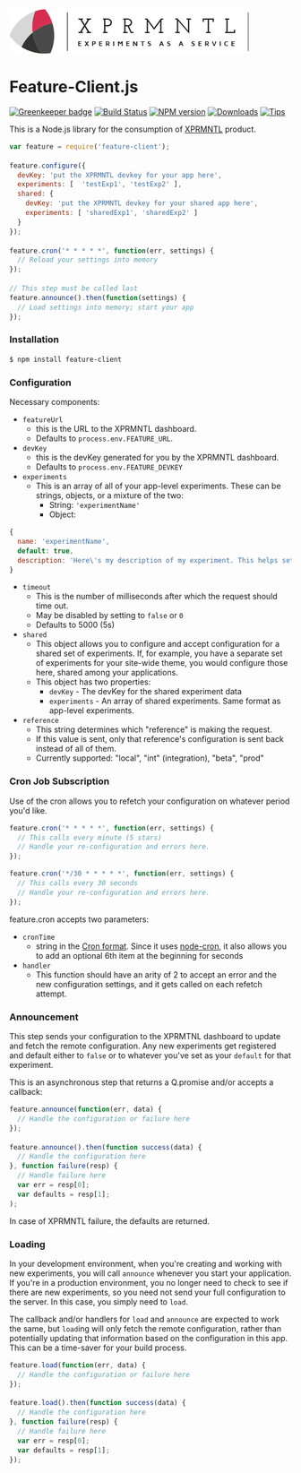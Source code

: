[![XPRMNTL][logo-image]][logo-url]
# Feature-Client.js

[![Greenkeeper badge](https://badges.greenkeeper.io/XPRMNTL/feature-client.js.svg)](https://greenkeeper.io/)
[![Build Status][build-image]][build-url]
[![NPM version][npm-image]][npm-url]
[![Downloads][downloads-image]][downloads-url]
[![Tips][gratipay-image]][gratipay-url]

This is a Node.js library for the consumption of [XPRMNTL](https://github.com/XPRMNTL/xpr-dashboard) product.

```js
var feature = require('feature-client');

feature.configure({
  devKey: 'put the XPRMNTL devkey for your app here',
  experiments: [  'testExp1', 'testExp2' ],
  shared: {
    devKey: 'put the XPRMNTL devkey for your shared app here',
    experiments: [ 'sharedExp1', 'sharedExp2' ]
  }
});

feature.cron('* * * * *', function(err, settings) {
  // Reload your settings into memory
});

// This step must be called last
feature.announce().then(function(settings) {
  // Load settings into memory; start your app
});
```

### Installation
```sh
$ npm install feature-client
```

### Configuration
Necessary components:
- `featureUrl`
  - this is the URL to the XPRMNTL dashboard.
  - Defaults to `process.env.FEATURE_URL`.
- `devKey`
  - this is the devKey generated for you by the XPRMNTL dashboard.
  - Defaults to `process.env.FEATURE_DEVKEY`
- `experiments`
  - This is an array of all of your app-level experiments. These can be strings, objects, or a mixture of the two:
    - String: `'experimentName'`
    - Object:
```js
{
  name: 'experimentName',
  default: true,
  description: 'Here\'s my description of my experiment. This helps set context for anyone who wants to know what it is for.'
}
```
- `timeout`
  - This is the number of milliseconds after which the request should time out.
  - May be disabled by setting to `false` or `0`
  - Defaults to 5000 (5s)
- `shared`
  - This object allows you to configure and accept configuration for a shared set of experiments. If, for example, you have a separate set of experiments for your site-wide theme, you would configure those here, shared among your applications.
  - This object has two properties:
    - `devKey` - The devKey for the shared experiment data
    - `experiments` - An array of shared experiments. Same format as app-level experiments.
- `reference`
  - This string determines which "reference" is making the request.
  - If this value is sent, only that reference's configuration is sent back instead of all of them.
  - Currently supported: "local", "int" (integration), "beta", "prod"


### Cron Job Subscription
Use of the cron allows you to refetch your configuration on whatever period you'd like.


```js
feature.cron('* * * * *', function(err, settings) {
  // This calls every minute (5 stars)
  // Handle your re-configuration and errors here.
});
```

```js
feature.cron('*/30 * * * * *', function(err, settings) {
  // This calls every 30 seconds
  // Handle your re-configuration and errors here.
});
```
feature.cron accepts two parameters:
- `cronTime`
  - string in the [Cron format](http://en.wikipedia.org/wiki/Cron#Predefined_scheduling_definitions). Since it uses [node-cron](https://github.com/ncb000gt/node-cron), it also allows you to add an optional 6th item at the beginning for seconds
- `handler`
  - This function should have an arity of 2 to accept an error and the new configuration settings, and it gets called on each refetch attempt.


### Announcement
This step sends your configuration to the XPRMTNL dashboard to update and fetch the remote configuration. Any new experiments get registered and default either to `false` or to whatever you've set as your `default` for that experiment.

This is an asynchronous step that returns a Q.promise and/or accepts a callback:

```js
feature.announce(function(err, data) {
  // Handle the configuration or failure here
});

feature.announce().then(function success(data) {
  // Handle the configuration here
}, function failure(resp) {
  // Handle failure here
  var err = resp[0];
  var defaults = resp[1];
);
```
In case of XPRMNTL failure, the defaults are returned.

### Loading
In your development environment, when you're creating and working with new experiments, you will call `announce` whenever you start your application. If you're in a production environment, you no longer need to check to see if there are new experiments, so you need not send your full configuration to the server. In this case, you simply need to `load`.

The callback and/or handlers for `load` and `announce` are expected to work the same, but `load`ing will only fetch the remote configuration, rather than potentially updating that information based on the configuration in this app. This can be a time-saver for your build process.

```js
feature.load(function(err, data) {
  // Handle the configuration or failure here
});

feature.load().then(function success(data) {
  // Handle the configuration here
}, function failure(resp) {
  // Handle failure here
  var err = resp[0];
  var defaults = resp[1];
});


```

[logo-image]: https://raw.githubusercontent.com/XPRMNTL/XPRMNTL.github.io/master/images/ghLogo.png
[logo-url]: https://github.com/XPRMNTL/XPRMNTL.github.io
[build-image]: https://travis-ci.org/XPRMNTL/feature-client.js.svg?branch=master
[build-url]: https://travis-ci.org/XPRMNTL/feature-client
[npm-image]: https://img.shields.io/npm/v/feature-client.svg
[npm-url]: https://www.npmjs.org/package/feature-client
[downloads-image]: https://img.shields.io/npm/dm/feature-client.svg
[downloads-url]: https://www.npmjs.org/package/feature-client
[gratipay-image]: https://img.shields.io/gratipay/dncrews.svg
[gratipay-url]: https://www.gratipay.com/dncrews/
